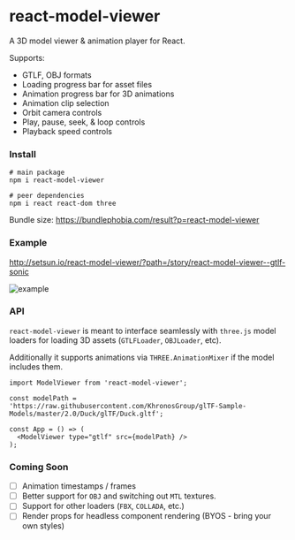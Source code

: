 # react-model-viewer

A 3D model viewer & animation player for React.

Supports:
- GTLF, OBJ formats
- Loading progress bar for asset files
- Animation progress bar for 3D animations
- Animation clip selection
- Orbit camera controls
- Play, pause, seek, & loop controls
- Playback speed controls

### Install
```
# main package
npm i react-model-viewer

# peer dependencies
npm i react react-dom three
```

Bundle size: https://bundlephobia.com/result?p=react-model-viewer

### Example
http://setsun.io/react-model-viewer/?path=/story/react-model-viewer--gtlf-sonic

![example](https://user-images.githubusercontent.com/4651424/61834820-64e2b180-ae47-11e9-85d4-cd69d02b7dd6.gif)

### API
`react-model-viewer` is meant to interface seamlessly with `three.js` model loaders  for loading 3D assets (`GTLFLoader`, `OBJLoader`, etc).

Additionally it supports animations via `THREE.AnimationMixer` if the model includes them.

```tsx
import ModelViewer from 'react-model-viewer';

const modelPath = 'https://raw.githubusercontent.com/KhronosGroup/glTF-Sample-Models/master/2.0/Duck/glTF/Duck.gltf';

const App = () => (
  <ModelViewer type="gtlf" src={modelPath} />
);
```

### Coming Soon

- [ ] Animation timestamps / frames
- [ ] Better support for `OBJ` and switching out `MTL` textures.
- [ ] Support for other loaders (`FBX`, `COLLADA`, etc.)
- [ ] Render props for headless component rendering (BYOS - bring your own styles)
